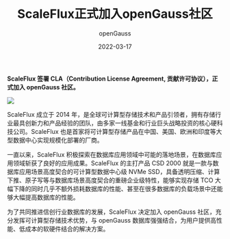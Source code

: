 ﻿---
title: ' ScaleFlux正式加入openGauss社区'
date: '2022-03-17'
tags: ['theme']
banner: '/category/news/2022-03-17/banner.png'
category: 'news'
author: 'openGauss'
summary: 'ScaleFlux签署CLA，正式加入openGauss社区'
---

​**ScaleFlux 签署 CLA（Contribution License Agreement, 贡献许可协议），正式加入 openGauss 社区。**

<img src="/zh/news/2022-03-17/banner.png" >

ScaleFlux 成立于 2014 年，是全球可计算型存储技术和产品引领者，拥有存储行业最具创新力和产品经验的团队，由多家一线基金和行业巨头战略投资的核心硬科技公司。ScaleFlux 也是首家将可计算型存储产品在中国、美国、欧洲和印度等大型数据中心实现规模化部署的厂商。

一直以来，ScaleFlux 积极探索在数据库应用领域中可能的落地场景，在数据库应用领域斩获了良好的应用成果。ScaleFlux 的主打产品 CSD 2000 就是一款与数据库应用场景高度契合的可计算型数据中心级 NVMe SSD，具备透明压缩、计算下推、原子写等与数据库场景高度契合的重磅企业级特性，能够实现存储 TCO 大幅下降的同时几乎不额外损耗数据库的性能、甚至在很多数据库的负载场景中还能够大幅提高数据库的性能。

为了共同推进信创行业数据库的发展，ScaleFlux 决定加入 openGauss 社区，充分发挥可计算型存储技术优势，与 openGauss 数据库强强结合，为用户提供高性能、低成本的软硬件结合的解决方案。
